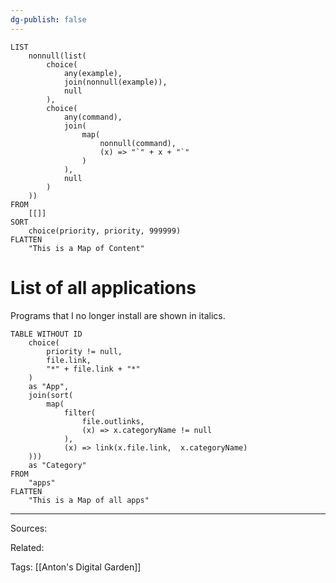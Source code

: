 ```yaml
---
dg-publish: false
---
```


```dataview
LIST
    nonnull(list(
        choice(
            any(example),
            join(nonnull(example)),
            null
        ),
        choice(
            any(command),
            join(
                map(
                    nonnull(command), 
                    (x) => "`" + x + "`"
                )
            ),
            null
        )
    ))
FROM
    [[]]
SORT
    choice(priority, priority, 999999)
FLATTEN
    "This is a Map of Content"
```

# List of all applications

Programs that I no longer install are shown in italics.

```dataview
TABLE WITHOUT ID
    choice(
        priority != null,
        file.link,
        "*" + file.link + "*"
    )
    as "App",
    join(sort(
        map(
            filter(
                file.outlinks,
                (x) => x.categoryName != null
            ),
            (x) => link(x.file.link,  x.categoryName)
    ))) 
    as "Category"
FROM
    "apps"
FLATTEN
    "This is a Map of all apps"
```


---


Sources:

Related:

Tags:
[[Anton's Digital Garden]]